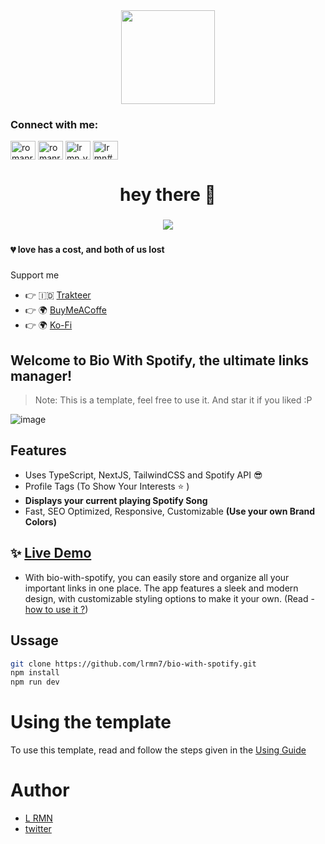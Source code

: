 <div align="center">
  <img height="150" src="https://res.cloudinary.com/lrmn/image/upload/v1685433952/lrmn.dev/avatar_ndeolm.png"/>
</div>

###

<h3 align="left">Connect with me:</h3>
<p align="left">
<a href="https://twitter.com/romanromannya" target="blank"><img align="center" src="https://raw.githubusercontent.com/rahuldkjain/github-profile-readme-generator/master/src/images/icons/Social/twitter.svg" alt="romanromannya" height="30" width="40" /></a>
<a href="https://instagram.com/romanroman.nya" target="blank"><img align="center" src="https://raw.githubusercontent.com/rahuldkjain/github-profile-readme-generator/master/src/images/icons/Social/instagram.svg" alt="romanroman.nya" height="30" width="40" /></a>
<a href="https://www.youtube.com/c/lrmn_vp" target="blank"><img align="center" src="https://raw.githubusercontent.com/rahuldkjain/github-profile-readme-generator/master/src/images/icons/Social/youtube.svg" alt="lrmn_vp" height="30" width="40" /></a>
<a href="https://discord.gg/WFfjrQxnfH" target="blank"><img align="center" src="https://raw.githubusercontent.com/rahuldkjain/github-profile-readme-generator/master/src/images/icons/Social/discord.svg" alt="lrmn#6666" height="30" width="40" /></a>
</p>

###

<h1 align="center">hey there 👋</h1>

###

<div align="center">
  <img src="https://visitor-badge.laobi.icu/badge?page_id=lrmn7.lrmn7&"  />
</div>

###


 <h4 align="left">💔 love has a cost, and both of us lost</p></h4>

###

Support me

- 👉 🇮🇩 [Trakteer](https://trakteer.id/lrmn)
- 👉 🌍 [BuyMeACoffe](https://www.buymeacoffee.com/lrmn)
- 👉 🌍 [Ko-Fi](https://ko-fi.com/lrmn7)

## Welcome to Bio With Spotify, the ultimate links manager!

> Note: This is a template, feel free to use it. And star it if you liked :P

![image](https://res.cloudinary.com/lrmn/image/upload/v1688643462/lrmn.dev/Screenshot_2023-07-06_at_16-34-14_L_RMN_%E3%81%84%E3%81%A4%E3%81%8B_%E7%A7%81%E3%81%8C%E3%83%92%E3%83%88%E3%81%98%E3%82%83%E3%81%AA%E3%81%8F%E3%81%AA%E3%81%A3%E3%81%A6%E3%82%82_wuvz9i.png)

## Features

- Uses TypeScript, NextJS, TailwindCSS and Spotify API 😎
- Profile Tags (To Show Your Interests ⭐ )
- **Displays your current playing Spotify Song**
- Fast, SEO Optimized, Responsive, Customizable **(Use your own Brand Colors)**


## :sparkles: [Live Demo](https://hi.lrmn.site)

- With bio-with-spotify, you can easily store and organize all your important links in one place. The app features a sleek and modern design, with customizable styling options to make it your own. (Read - [how to use it ?](https://github.com/lrmn7/bio-with-spotify/blob/main/USING.md))

## Ussage

```sh
git clone https://github.com/lrmn7/bio-with-spotify.git
npm install
npm run dev
```

# Using the template
To use this template, read and follow the steps given in the [Using Guide](https://github.com/lrmn7/bio-with-spotify/blob/main/USING.md)

# Author

- [L RMN](https://lrmn.is-a.dev)
- [twitter](https://twitter.com/@romanromannya)